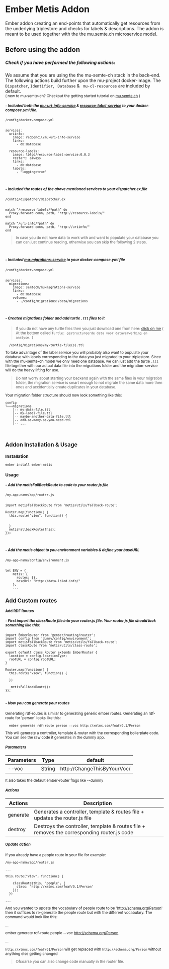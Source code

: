 
# Ember Metis Addon
Ember addon creating an end-points that automatically get resources from the underlying triplestore and checks for labels & descriptions. The addon is meant to be used together with the the mu.semte.ch microservice model. 

## Before using the addon

##### Check if you have performed the following actions:  

We assume that you are using the the mu-semte-ch stack in the back-end. The following actions build further upon the mu-project docker-image. 
The ``` Dispatcher ```, ``` Identifier ```,  ``` Database``` &  ``` mu-cl-resources``` are included by default.<br><small>( new to mu-semte-ch? Checkout the getting started tutorial on [mu.semte.ch](https://mu.semte.ch/getting-started/) )
<br>

##### - Included both the [**mu-uri-info-service**](https://github.com/redpencilio/mu-uri-info-service/) & [**resource-label-service**](https://github.com/lblod/resource-label-service/) to your docker-compose.yml file.
```
/config/docker-compose.yml


services:
  uriinfo:
    image: redpencil/mu-uri-info-service
    links:
      - db:database
        	
  resource-labels:
    image: lblod/resource-label-service:0.0.3
    restart: always
    links:
      - db:database
    labels:
      - "logging=true"
```
<br>

##### - Included the routes of the above mentioned services to your dispatcher.ex file

```
/config/dispatcher/dispatcher.ex


match "/resource-labels/*path" do
  Proxy.forward conn, path, "http://resource-labels/"
end

match "/uri-info/*path" do
  Proxy.forward conn, path, "http://uriinfo/"
end
```

> In case you do not have data to work with and want to populate your database you can can just continue reading, otherwise you can skip the following 2 steps.

<br>

##### - Included [**mu-migrations-service**](https://github.com/mu-semtech/mu-migrations-service) to your docker-compose.yml file

```
/config/docker-compose.yml


services:
  migrations:
    image: semtech/mu-migrations-service
    links:
      - db:database
    volumes:
      - ./config/migrations:/data/migrations
```
<br>

##### - Created migrations folder and add turtle ```.ttl``` files to it
> If you do not have any turtle files then you just download one from here: [click on me](https://mandaten.lokaalbestuur.vlaanderen.be/) ( At the bottom called ```Turtle: gestructureerde data voor dataverwerking en analyse.``` )
```
  /config/migrations/my-turtle-file(s).ttl
```
To take advantage of the label service you will probably also want to populate your database with labels corresponding to the data you just migrated to your triplestore. Since with the mu-semte-ch model we only need one database, we can just add the turtle ``` .ttl ``` file together with our actual data file into the migrations folder and the migration-service will do the heavy lifting for use. <br>
> Do not worry about starting your backend again with the same files in your migration folder, the migration service is smart enough to not migrate the same data more then ones and accidentially create duplicates in your database.

Your migration folder structure should now look something like this:
```
config
└───migrations  
    │-- my-data-file.ttl
    │-- my-label-file.ttl
    │--	maybe-another-data-file.ttl
    │-- add-as-many-as-you-need.ttl
    │-- ...
```
<br>

## Addon Installation & Usage

### Installation
```
ember install ember-metis

```
### Usage
	
##### - Add the metisFallBackRoute to code to your router.js file

```
/my-app-name/app/router.js


import metisFallbackRoute from 'metis/utils/fallback-route';

Router.map(function() {
  this.route("view", function() {


  }
  metisFallbackRoute(this);  
});	
```
<br>


##### - Add the metis object to you environment variables & define your baseURL

```
/my-app-name/config/environment.js


let ENV = {
    metis: {
      routes: {},
      baseUrl: "http://data.lblod.info/"
    },
    ...
```
##  Add Custom routes

#### Add RDF Routes


##### - First import the classRoute file into your router.js file. Your router.js file should look something like this:

```
import EmberRouter from '@ember/routing/router';
import config from 'dummy/config/environment';
import metisFallbackRoute from 'metis/utils/fallback-route';
import classRoute from 'metis/utils/class-route';

export default class Router extends EmberRouter {
  location = config.locationType;
  rootURL = config.rootURL;
}

Router.map(function() {
  this.route("view", function() {

  }) 

   metisFallbackRoute();
});


```

##### - Now you can generate your routes

Generating rdf-routes is similar to generating generic ember routes. Generating an rdf-route for 'person' looks like this:

```
  ember generate rdf-route person --voc http://xmlns.com/foaf/0.1/Person 
```

This will generate a controller, template & router with the corresponding boilerplate code. You can see the raw code it generates in the dummy app.


##### Parameters

| Parameters    | Type          | default
| ------------- | ------------- | ----------------
| --voc         | String        | http://ChangeThisByYourVoc/

It also takes the default ember-router flags like --dummy 


##### Actions

| Actions       | Description  |
| ------------- | ------------ |
| generate      | Generates a controller, template & routes file + updates the router.js file |
| destroy       | Destroys the controller, template & routes file + removes the corresponding router.js code |


##### Update action

If you already have a people route in your file for example: 

```
/my-app-name/app/router.js

...

this.route("view", function() {

    classRoute(this, 'people', {
      class: 'http://xmlns.com/foaf/0.1/Person'
    });
  }) 

...
```

And you wanted to update the vocabulary of people route to be 'http://schema.org/Person' then it suffices to re-generate the people route but with the different vocabulary.
The command would look like this: 

...

  ember generate rdf-route people --voc http://schema.org/Person 
  
...

```http://xlmns.com/foaf/01/Person``` will get replaced with ```http://schema.org/Person``` without anything else getting changed

> Ofcoarse you can also change code manually in the router file.



















